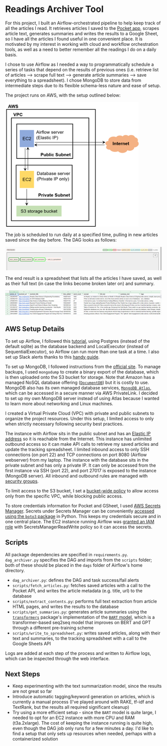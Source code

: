 # Readings Archiver Tool

For this project, I built an Airflow-orchestrated pipeline to help keep track of all the articles I read. It retrieves articles I saved to the [Pocket app](https://getpocket.com/), scrapes article text, generates summaries and writes the results to a Google Sheet, so I have all the articles I found useful in one convenient place. It is motivated by my interest in working with cloud and workflow orchestration tools, as well as a need to better remember all the readings I do on a daily basis.

I chose to use Airflow as I needed a way to programmatically schedule a series of tasks that depend on the results of previous ones (i.e. retrieve list of articles --> scrape full text --> generate article summaries --> save everything to a spreadsheet). I chose MongoDB to store data from intermediate steps due to its flexible schema-less nature and ease of setup.

The project runs on AWS, with the setup outlined below:

<img src="assets/aws_setup.png" width="430" height="400">

The job is scheduled to run daily at a specified time, pulling in new articles saved since the day before. The DAG looks as follows:

<img src="assets/dag_ui.png">

The end result is a spreadsheet that lists all the articles I have saved, as well as their full text (in case the links become broken later on) and summary.

<img src="assets/tracking_sheet.png">

## AWS Setup Details

To set up Airflow, I followed this [tutorial](https://medium.com/@taufiq_ibrahim/apache-airflow-installation-on-ubuntu-ddc087482c14), using Postgres (instead of the default sqlite) as the database backend and LocalExecutor (instead of SequentialExecutor), so Airflow can run more than one task at a time. I also set up Slack alerts thanks to this [handy guide](https://medium.com/datareply/integrating-slack-alerts-in-airflow-c9dcd155105). 

To set up MongoDB, I followed instructions from the [official site](https://docs.mongodb.com/manual/tutorial/install-mongodb-on-amazon/). To manage backups, I used `mongodump` to create a binary export of the database, which is then uploaded onto the S3 bucket for storage. Note that Amazon has a managed NoSQL database offering ([`DocumentDB`](https://aws.amazon.com/documentdb/)) but it is costly to use. MongoDB also has its own managed database services, [`MongoDB Atlas`](https://www.mongodb.com/cloud/atlas), which can be accessed in a secure manner via AWS PrivateLink. I decided to set up my own MongoDB server instead of using Atlas because I wanted to learn more about networking and Linux machines.

I created a Virtual Private Cloud (VPC) with private and public subnets to organize the project resources. Under this setup, I limited access to only when strictly necessary following security best practices.

The instance with Airflow sits in the public subnet and has an [Elastic IP address](https://docs.aws.amazon.com/AWSEC2/latest/UserGuide/elastic-ip-addresses-eip.html) so it is reachable from the Internet. This instance has unlimited outbound access so it can make API calls to retrieve my saved articles and update the tracking spreadsheet. I limited inbound access to only SSH connections (on port 22) and TCP connections on port 8080 (Airflow webserver) from my laptop. The instance with the database sits in the private subnet and has only a private IP. It can only be accessed from the first instance via SSH (port 22), and port 27017 is exposed to the instance (MongoDB server). All inbound and outbound rules are managed with [security groups](https://docs.aws.amazon.com/vpc/latest/userguide/VPC_SecurityGroups.html).

To limit access to the S3 bucket, I set a [bucket-wide policy](https://docs.aws.amazon.com/AmazonS3/latest/dev/example-bucket-policies-vpc-endpoint.html) to allow access only from the specific VPC, while blocking public access.

To store credentials information for Pocket and GSheet, I used [AWS Secrets Manager](https://aws.amazon.com/secrets-manager/). Secrets under Secrets Manager can be conveniently [accessed using the `boto3` package](https://aws.amazon.com/blogs/security/improve-availability-and-latency-of-applications-by-using-aws-secret-managers-python-client-side-caching-library/) in Python. This keeps my credentials secure and in one central place. The EC2 instance running Airflow was [granted an IAM role](https://aws.amazon.com/premiumsupport/knowledge-center/assign-iam-role-ec2-instance/) with SecretsManagerReadWrite policy so it can access the secrets.

## Scripts

All package dependencies are specified in `requirements.py`. `dag_archiver.py` specifies the DAG and imports from the `scripts` folder; both of these should be placed in the `dags` folder of Airflow's home directory.

- `dag_archiver.py`: defines the DAG and task success/fail alerts
- `scripts/fetch_articles.py`: fetches saved articles with a call to the Pocket API, and writes the article metadata (e.g. title, url) to the database
- `scripts/extract_contents.py`: performs full text extraction from article HTML pages, and writes the results to the database
- `scripts/get_summaries.py`: generates article summaries using the [`transformers`](https://huggingface.co/transformers/) package's implementation of the [`BART` model](https://sshleifer.github.io/blog_v2/jupyter/2020/03/12/bart.html), which is a transformer-based seq2seq model that improves on BERT and GPT through a different pre-training scheme
- `scripts/write_to_spreadsheet.py`: writes saved articles, along with their text and summaries, to the tracking spreadsheet with a call to the Google Sheets API

Logs are added at each step of the process and written to Airflow logs, which can be inspected through the web interface.

## Next Steps

- Keep experimenting with the text summarization model, since the results are not great so far
- Introduce automatic tagging/keyword generation on articles, which is currently a manual process (I've played around with RAKE, tf-idf and TextRank, but the results all required significant cleanup)
- Try using a more efficient setup - since the `BART` model is quite large, I needed to opt for an EC2 instance with more CPU and RAM (t3a.2xlarge). The cost of keeping the instance running is quite high, even though the DAG job only runs for a few minutes a day. I'd like to find a setup that only sets up resources when needed, perhaps with a containerized solution

